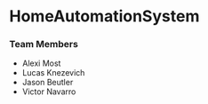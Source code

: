 # HomeAutomationSystem

### Team Members
- Alexi Most
- Lucas Knezevich
- Jason Beutler
- Victor Navarro
